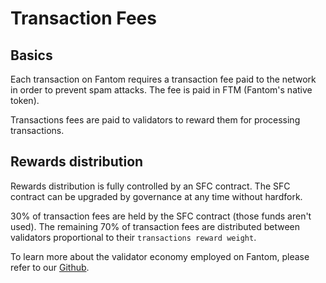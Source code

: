 # Transaction Fees

## Basics <a id="basics"></a>

Each transaction on Fantom requires a transaction fee paid to the network in order to prevent spam attacks. The fee is paid in FTM \(Fantom's native token\).

Transactions fees are paid to validators to reward them for processing transactions.

## Rewards distribution <a id="rewards-distribution"></a>

Rewards distribution is fully controlled by an SFC contract. The SFC contract can be upgraded by governance at any time without hardfork.

30% of transaction fees are held by the SFC contract \(those funds aren't used\). The remaining 70% of transaction fees are distributed between validators proportional to their `transactions reward weight`.

To learn more about the validator economy employed on Fantom, please refer to our [Github](https://github.com/Fantom-foundation/go-lachesis/wiki/Validator----Economy).

